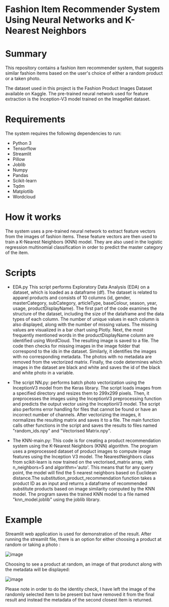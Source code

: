 # Fashion Item Recommender System Using Neural Networks and K-Nearest Neighbors

# Summary
This repository contains a fashion item recommender system, that suggests similar fashion items based on the user's choice of either a random product or a taken photo.

The dataset used in this project is the Fashion Product Images Dataset available on Kaggle. The pre-trained neural network used for feature extraction is the Inception-V3 model trained on the ImageNet dataset. 

# Requirements
The system requires the following dependencies to run:

- Python 3
- Tensorflow
- Streamlit
- Pillow
- Joblib
- Numpy
- Pandas
- Scikit-learn
- Tqdm
- Matplotlib
- Wordcloud

# How it works
The system uses a pre-trained neural network to extract feature vectors from the images of fashion items. These feature vectors are then used to train a K-Nearest Neighbors (KNN) model. They are also used in the logistic regression multinomial classification in order to predict the master category of the item. 

# Scripts

- EDA.py
This script performs Exploratory Data Analysis (EDA) on a dataset, which is loaded as a dataframe (df). The dataset is related to apparel products and consists of 10 columns (id, gender, masterCategory, subCategory, articleType, baseColour, season, year, usage, productDisplayName).
The first part of the code examines the structure of the dataset, including the size of the dataframe and the data types of each column. The number of unique values in each column is also displayed, along with the number of missing values. The missing values are visualized in a bar chart using Plotly.
Next, the most frequently mentioned words in the productDisplayName column are identified using WordCloud. The resulting image is saved to a file.
The code then checks for missing images in the image folder that correspond to the ids in the dataset. Similarly, it identifies the images with no corresponding metadata. The photos with no metadata are removed from the vectorized matrix.
Finally, the code determines which images in the dataset are black and white and saves the id of the black and white photo in a variable.

- The script NN.py: performs batch photo vectorization using the InceptionV3 model from the Keras library. The script loads images from a specified directory and resizes them to 299x299 pixels. Then, it preprocesses the images using the InceptionV3 preprocessing function and predicts the output vector using the InceptionV3 model.
The script also performs error handling for files that cannot be found or have an incorrect number of channels.
After vectorizing the images, it normalizes the resulting matrix and saves it to a file.
The main function calls other functions in the script and saves the results to files named "random_ids.npy" and "Vectorised Matrix.npy".

- The KNN-main.py:
This code is for creating a product recommendation system using the K-Nearest Neighbors (KNN) algorithm. The program uses a preprocessed dataset of product images to compute image features using the Inception V3 model. 
The NearestNeighbors class from scikit-learn is now trained on the vectorised_matrix array, with n_neighbors=5 and algorithm='auto'. This means that for any query point, the model will find the 5 nearest neighbors based on Euclidean distance.The substitution_product_recommendation function takes a product ID as an input and returns a dataframe of recommended substitute products based on image similarity computed by the KNN model. The program saves the trained KNN model to a file named "knn_model.joblib" using the joblib library.


# Example
Streamlit web application is used for demonstration of the result. After running the streamlit file, there is an option for either choosing a product at random or taking a photo :

![image](https://user-images.githubusercontent.com/22201551/232073396-6fd55bde-9169-4704-9c34-599af43f48ed.png)

Choosing to see a product at random, an image of that produnct along with the metadata will be displayed:

![image](https://user-images.githubusercontent.com/22201551/232072089-48aaaf57-97fc-4c8a-a951-83f49e507662.png)

Please note in order to do the identity check, I have left the image of the randomly selected item to be present but have removed it from the final result and instead the metadata of the second closest item is returned.
